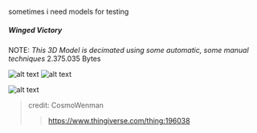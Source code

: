 sometimes i need models for testing

##### Winged Victory 
NOTE: *This 3D Model is decimated using some automatic, some manual techniques* 2.375.035 Bytes




![alt text](https://68.media.tumblr.com/8d1a5384e0aeb85466a37af4d129ca73/tumblr_oqfr0pqn9f1tvt5h8o1_400.gif)  ![alt text](https://68.media.tumblr.com/4a5f1f42ef247bcb9c45aa7457b91c41/tumblr_oqg48qoiRK1tvt5h8o2_r1_400.jpg)

![alt text](https://68.media.tumblr.com/25aedafca81fbc8ce18011b3189706d0/tumblr_inline_oqfr98p7ZR1sba1tc_540.jpg)
> credit: CosmoWenman
> > https://www.thingiverse.com/thing:196038
